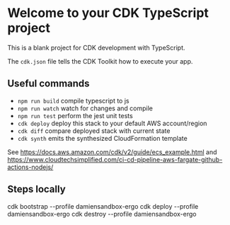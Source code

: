 # Welcome to your CDK TypeScript project

This is a blank project for CDK development with TypeScript.

The `cdk.json` file tells the CDK Toolkit how to execute your app.

## Useful commands

* `npm run build`   compile typescript to js
* `npm run watch`   watch for changes and compile
* `npm run test`    perform the jest unit tests
* `cdk deploy`      deploy this stack to your default AWS account/region
* `cdk diff`        compare deployed stack with current state
* `cdk synth`       emits the synthesized CloudFormation template

See https://docs.aws.amazon.com/cdk/v2/guide/ecs_example.html and  https://www.cloudtechsimplified.com/ci-cd-pipeline-aws-fargate-github-actions-nodejs/
## Steps locally
cdk bootstrap --profile damiensandbox-ergo
cdk deploy --profile damiensandbox-ergo
cdk destroy --profile damiensandbox-ergo